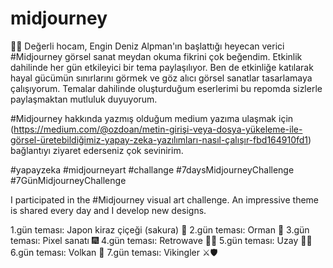 # midjourney
 🌟🚀 Değerli hocam, Engin Deniz Alpman'ın başlattığı heyecan verici #Midjourney görsel sanat meydan okuma fikrini çok beğendim. Etkinlik dahilinde her gün etkileyici bir tema paylaşılıyor. Ben de etkinliğe katılarak hayal gücümün sınırlarını görmek ve göz alıcı görsel sanatlar tasarlamaya çalışıyorum.
Temalar dahilinde oluşturduğum eserlerimi bu repomda sizlerle paylaşmaktan mutluluk duyuyorum.
 
 
 #Midjourney hakkında yazmış olduğum medium yazıma ulaşmak için (https://medium.com/@ozdoan/metin-girişi-veya-dosya-yükeleme-ile-görsel-üretebildiğimiz-yapay-zeka-yazılımları-nasıl-çalışır-fbd164910fd1) bağlantıyı ziyaret ederseniz çok sevinirim.
 
#yapayzeka #midjourneyart #challange
#7daysMidjourneyChallenge
#7GünMidjourneyChallenge

I participated in the #Midjourney visual art challenge. An impressive theme is shared every day and I develop new designs.

1.gün teması: Japon kiraz çiçeği (sakura) 🌸
2.gün teması: Orman 🌳
3.gün teması: Pixel sanatı 🎆
4.gün teması: Retrowave 💾✨
5.gün teması: Uzay 🤩🚀 
6.gün teması: Volkan 🌋
7.gün teması: Vikingler ⚔︎🛡
